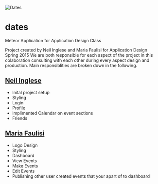 ![Dates](https://raw.githubusercontent.com/neilinglese/datePicker/master/public/images/dateLogo.jpg)


# dates
Meteor Application for Application Design Class

Project created by Neil Inglese and Maria Faulisi for Application Design Spring 2015
We are both responsible for each aspect of the project in this colaboration consulting with each other
during every aspect design and production. Main responsiblities are broken down in the following.

[Neil Inglese](https://github.com/neilinglese)
-----------------
* Inital project setup
* Styling
* Login 
* Profile
* Implimented Calendar on event sections
* Friends


[Maria Faulisi](https://github.com/maria-faulisi)
-----------------
* Logo Design
* Styling
* Dashboard
* View Events
* Make Events
* Edit Events
* Publishing other user created events that your apart of to dashboard

